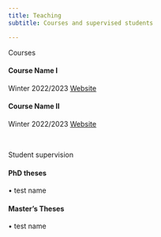 ```yaml
---
title: Teaching
subtitle: Courses and supervised students

---
```

<p>Courses</p>
    <h4>Course Name I</h4>
    <p>Winter 2022/2023 <a href="#">Website</a></p>
    <h4>Course Name II</h4>
    <p>Winter 2022/2023 <a href="#">Website</a></p>
    <br>
    <p>Student supervision</p>
    <h4>PhD theses</h4>
    <p>&#x2022; test name</p>
    <h4>Master’s Theses</h4>
    <p>&#x2022; test name</p>
    